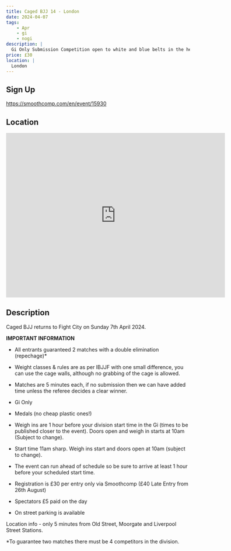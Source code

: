 ```yaml
---
title: Caged BJJ 14 - London
date: 2024-04-07
tags:
    - Apr
    - gi 
    - nogi 
description: |
  Gi Only Submission Competition open to white and blue belts in the heart of London
price: £30
location: |
  London
---
```

## Sign Up
https://smoothcomp.com/en/event/15930

## Location
<iframe src="https://www.google.com/maps/embed?pb=!1m18!1m12!1m3!1d12345.6789!2d-0.0859561!3d51.5224467!2m3!1f0!2f0!3f0!3m2!1i1024!2i768!4f13.1!3m3!1m2!1s0x0%3A0x0!2z51.5224467!5e0!3m2!1sen!2sus!4v1234567890" width="600" height="450" style="border:0;" allowfullscreen="" loading="lazy"></iframe>

## Description
Caged BJJ returns to Fight City on Sunday 7th April 2024. 


**IMPORTANT INFORMATION**


- All entrants guaranteed 2 matches with a double elimination (repechage)*


- Weight classes & rules are as per IBJJF with one small difference, you can use the cage walls, although no grabbing of the cage is allowed.


- Matches are 5 minutes each, if no submission then we can have added time unless the referee decides a clear winner.


- Gi Only


- Medals (no cheap plastic ones!) 


- Weigh ins are 1 hour before your division start time in the Gi (times to be published closer to the event). Doors open and weigh in starts at 10am (Subject to change).


- Start time 11am sharp. Weigh ins start and doors open at 10am (subject to change).


- The event can run ahead of schedule so be sure to arrive at least 1 hour before your scheduled start time.


- Registration is £30 per entry only via Smoothcomp (£40 Late Entry from 26th August)


- Spectators £5 paid on the day


- On street parking is available


Location info - only 5 minutes from Old Street, Moorgate and Liverpool Street Stations.


*To guarantee two matches there must be 4 competitors in the division.